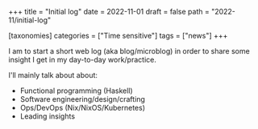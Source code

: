 +++
title = "Initial log"
date = 2022-11-01
draft = false
path = "2022-11/initial-log"

[taxonomies]
categories = ["Time sensitive"]
tags = ["news"]
+++

I am to start a short web log (aka blog/microblog) in order to share some insight I get in my day-to-day work/practice.

I'll mainly talk about about:

* Functional programming (Haskell)
* Software engineering/design/crafting
* Ops/DevOps (Nix/NixOS/Kubernetes)
* Leading insights
